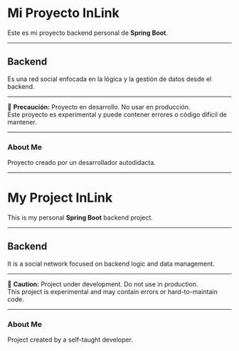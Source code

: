 # Mi Proyecto InLink

Este es mi proyecto backend personal de **Spring Boot**.

---

## Backend
Es una red social enfocada en la lógica y la gestión de datos desde el backend.

---

🚧 **Precaución:** Proyecto en desarrollo. No usar en producción.  
Este proyecto es experimental y puede contener errores o código difícil de mantener.

---

### About Me
Proyecto creado por un desarrollador autodidacta.

---

# My Project InLink

This is my personal **Spring Boot** backend project.

---

## Backend
It is a social network focused on backend logic and data management.

---

🚧 **Caution:** Project under development. Do not use in production.  
This project is experimental and may contain errors or hard-to-maintain code.

---

### About Me
Project created by a self-taught developer.


